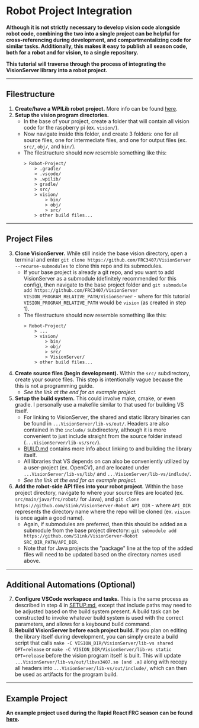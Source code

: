 # Robot Project Integration
__Although it is not strictly necessary to develop vision code alongside robot code, combining the two into a single project can be helpful for cross-referencing during development, and compartmentalizing code for similar tasks. Additionally, this makes it easy to publish all season code, both for a robot and for vision, to a single repository.__

__This tutorial will traverse through the process of integrating the VisionServer library into a robot project.__

---
## Filestructure
1. __Create/have a WPILib robot project.__ More info can be found [here](https://docs.wpilib.org/en/stable/docs/zero-to-robot/step-4/creating-benchtop-test-program-cpp-java.html).
2. __Setup the vision program directories.__
	* In the base of your project, create a folder that will contain all vision code for the raspberry pi (ex. `vision/`).
	* Now navigate inside this folder, and create 3 folders: one for all source files, one for intermediate files, and one for output files (ex. `src/`, `obj/`, and `bin/`).
	* The filestructure should now resemble something like this:
		```
		> Robot-Project/
			> .gradle/
			> .vscode/
			> .wpilib/
			> gradle/
			> src/
			> vision/
				> bin/
				> obj/
				> src/
			> other build files...
		```

---
## Project Files
3. __Clone VisionServer.__ While still inside the base vision directory, open a terminal and enter `git clone https://github.com/FRC3407/VisionServer --recurse-submodules` to clone this repo and its submodules.
	* If your base project is already a git repo, and you want to add VisionServer as a submodule (definitely recommended for this config), then navigate to the base project folder and `git submodule add https://github.com/FRC3407/VisionServer VISION_PROGRAM_RELATIVE_PATH/VisionServer` - where for this tutorial `VISION_PROGRAM_RELATIVE_PATH` would be `vision` (as created in step 1).
	* The filestructure should now resemble something like this:
		```
		> Robot-Project/
			> ...
			> vision/
				> bin/
				> obj/
				> src/
				> VisionServer/
			> other build files...
		```
4. __Create source files (begin development).__ Within the `src/` subdirectory, create your source files. This step is intentionally vague because the this is not a programming guide.
	* *See the link at the end for an example project.*
5. __Setup the build system.__ This could involve make, cmake, or even gradle. I personally use a makefile similar to that used for building VS itself.
	* For linking to VisionServer, the shared and static library binaries can be found in `...VisionServer/lib-vs/out/`. Headers are also contained in the `include/` subdirectory, although it is more convenient to just include straight from the source folder instead (`...VisionServer/lib-vs/src/`).
	* [BUILD.md](BUILD.md) contains more info about linking to and building the library itself.
	* All libraries that VS depends on can also be conveniently utilized by a user-project (ex. OpenCV), and are located under `...VisionServer/lib-vs/lib/` and `...VisionServer/lib-vs/indlude/`.
	* *See the link at the end for an example project.*
6. __Add the robot-side API files into your robot project.__ Within the base project directory, navigate to where your source files are located (ex. `src/main/java/frc/robot/` for Java), and `git clone https://github.com/S1ink/VisionServer-Robot API_DIR` - where `API_DIR` represents the directory name where the repo will be cloned (ex. `vision` is once again a good name).
	* Again, if submodules are preferred, then this should be added as a submodule from the base project directory: `git submodule add https://github.com/S1ink/VisionServer-Robot SRC_DIR_PATH/API_DIR`.
	* Note that for Java projects the "package" line at the top of the added files will need to be updated based on the directory names used above.

---
## Additional Automations (Optional)
7. __Configure VSCode workspace and tasks.__ This is the same process as described in step 4 in [SETUP.md](SETUP.md), except that include paths may need to be adjusted based on the build system present. A build task can be constructed to invoke whatever build system is used with the correct parameters, and allows for a keybound build command.
8. __Rebuild VisionServer before each project build.__ If you plan on editing the library itself during development, you can simply create a build script that calls `make -C VISION_DIR/VisionServer/lib-vs shared OPT=release` or `make -C VISION_DIR/VisionServer/lib-vs static OPT=release` before the vision program itself is built. This will update `...VisionServer/lib-vs/out/libvs3407.so [and .a]` along with recopy all headers into `...VisionServer/lib-vs/out/include/`, which can then be used as artifacts for the program build.

---
## Example Project
__An example project used during the Rapid React FRC season can be found [here](https://github.com/S1ink/2022-Rapid-React).__